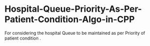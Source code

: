 # Hospital-Queue-Priority-As-Per-Patient-Condition-Algo-in-CPP
For considering the hospital Queue to be maintained as per Priority of patient condition .
